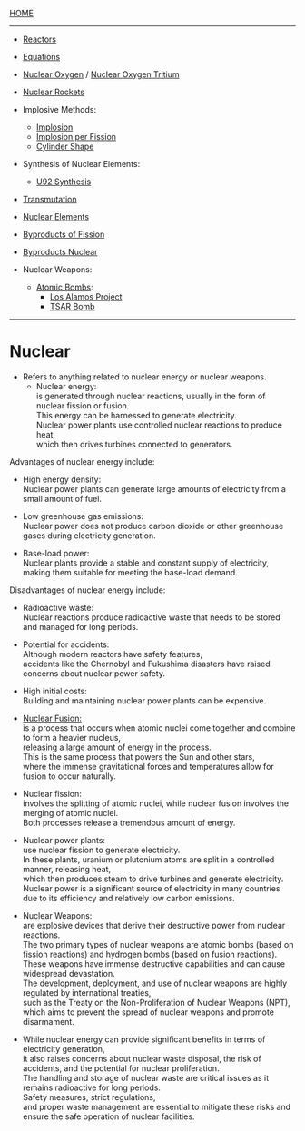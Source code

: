 [HOME](/README.md)   

--------------------
- [Reactors](/assets/docs/nuclear/reactors/readme.md)   
- [Equations](/assets/docs/universe/equations/Heat-Energy/Nuclear/readme.md)   
- [Nuclear Oxygen](/assets/docs/nuclear/knowledges/nuclear-oxygen.md)  / [Nuclear Oxygen Tritium](/assets/docs/nuclear/knowledges/nuclear-oxygen-tritium.md)
- [Nuclear Rockets](/assets/docs/nuclear/knowledges/nuclear-rockets/readme.md)
- Implosive Methods:  
   - [Implosion](/assets/docs/universe/equations/Heat-Energy/Nuclear/implosion/readme.md)   
   - [Implosion per Fission](/assets/docs/universe/equations/Heat-Energy/Nuclear/implosion/implosion-based_fission_process.md)    
   - [Cylinder Shape](/assets/docs/nuclear/knowledges/implosive-methods/cylinder-shape.md)   

- Synthesis of Nuclear Elements:  
   - [U92 Synthesis](/assets/docs/nuclear/synthesis/U92-synthesis.md)    

- [Transmutation](/assets/docs/nuclear/transmutation/readme.md)
   
- [Nuclear Elements](/assets/docs/universe/equations/Heat-Energy/Nuclear/elements/readme.md)   
- [Byproducts of Fission](/assets/docs/nuclear/fission/byproduct/readme.md)
- [Byproducts Nuclear](/assets/docs/nuclear/knowledges/byproducts/readme.md)

- Nuclear Weapons:
  - [Atomic Bombs](/assets/docs/nuclear/atomic-bombs/readme.md):   
    - [Los Alamos Project](/assets/docs/nuclear/atomic-bombs/los-alamos-project/readme.md)
    - [TSAR Bomb](/assets/docs/nuclear/atomic-bombs/tsar-bomb/readme.md)

---------------------

# Nuclear
  - Refers to anything related to nuclear energy or nuclear weapons.  
    - Nuclear energy:  
      is generated through nuclear reactions, usually in the form of nuclear fission or fusion.  
       This energy can be harnessed to generate electricity.    
        Nuclear power plants use controlled nuclear reactions to produce heat,    
         which then drives turbines connected to generators.   

   Advantages of nuclear energy include:   
   
   - High energy density:  
      Nuclear power plants can generate large amounts of electricity from a small amount of fuel.    
      
   - Low greenhouse gas emissions:   
      Nuclear power does not produce carbon dioxide or other greenhouse gases during electricity generation.   
      
   - Base-load power:    
      Nuclear plants provide a stable and constant supply of electricity, making them suitable for meeting the base-load demand.    

   Disadvantages of nuclear energy include:    
   
   - Radioactive waste:   
      Nuclear reactions produce radioactive waste that needs to be stored and managed for long periods.    
   
   - Potential for accidents:   
      Although modern reactors have safety features,   
       accidents like the Chernobyl and Fukushima disasters have raised concerns about nuclear power safety.     
       
   - High initial costs:   
      Building and maintaining nuclear power plants can be expensive.      

   - [Nuclear Fusion:](/assets/docs/nuclear/fusion/readme.md)    
       is a process that occurs when atomic nuclei come together and combine to form a heavier nucleus,   
        releasing a large amount of energy in the process.    
         This is the same process that powers the Sun and other stars,    
          where the immense gravitational forces and temperatures allow for fusion to occur naturally.   

   - Nuclear fission:  
       involves the splitting of atomic nuclei, while nuclear fusion involves the merging of atomic nuclei.   
        Both processes release a tremendous amount of energy.  
      
   - Nuclear power plants:  
       use nuclear fission to generate electricity.   
        In these plants, uranium or plutonium atoms are split in a controlled manner, releasing heat,   
         which then produces steam to drive turbines and generate electricity.  
          Nuclear power is a significant source of electricity in many countries due to its efficiency and relatively low carbon emissions.  
    
   - Nuclear Weapons:  
       are explosive devices that derive their destructive power from nuclear reactions.   
        The two primary types of nuclear weapons are atomic bombs (based on fission reactions) and hydrogen bombs (based on fusion reactions).  
         These weapons have immense destructive capabilities and can cause widespread devastation.  
          The development, deployment, and use of nuclear weapons are highly regulated by international treaties,   
           such as the Treaty on the Non-Proliferation of Nuclear Weapons (NPT),   
            which aims to prevent the spread of nuclear weapons and promote disarmament.  
   
   - While nuclear energy can provide significant benefits in terms of electricity generation,    
      it also raises concerns about nuclear waste disposal, the risk of accidents, and the potential for nuclear proliferation.  
       The handling and storage of nuclear waste are critical issues as it remains radioactive for long periods.   
        Safety measures, strict regulations,   
         and proper waste management are essential to mitigate these risks and ensure the safe operation of nuclear facilities.  
